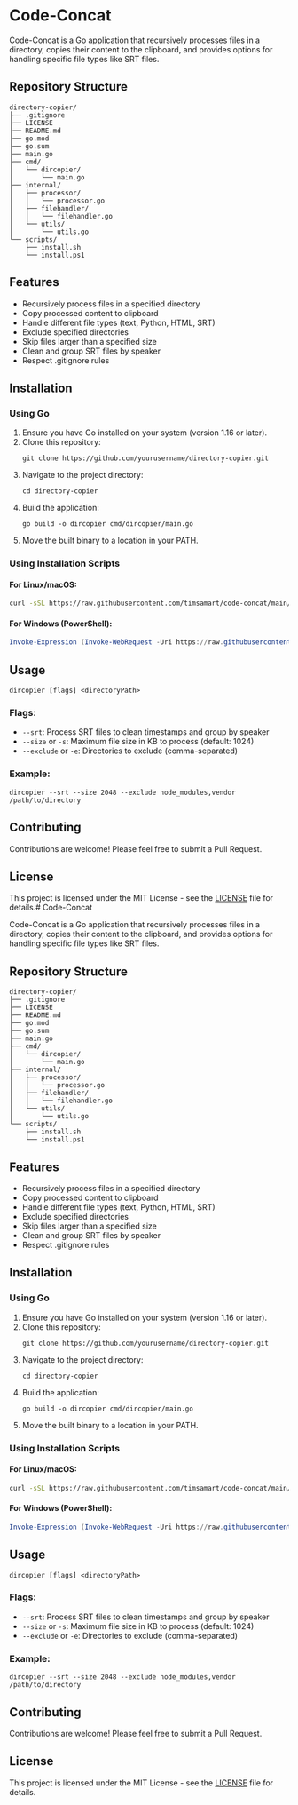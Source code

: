 # Code-Concat

Code-Concat is a Go application that recursively processes files in a directory, copies their content to the clipboard, and provides options for handling specific file types like SRT files.

## Repository Structure

```
directory-copier/
├── .gitignore
├── LICENSE
├── README.md
├── go.mod
├── go.sum
├── main.go
├── cmd/
│   └── dircopier/
│       └── main.go
├── internal/
│   ├── processor/
│   │   └── processor.go
│   ├── filehandler/
│   │   └── filehandler.go
│   └── utils/
│       └── utils.go
└── scripts/
    ├── install.sh
    └── install.ps1
```

## Features

- Recursively process files in a specified directory
- Copy processed content to clipboard
- Handle different file types (text, Python, HTML, SRT)
- Exclude specified directories
- Skip files larger than a specified size
- Clean and group SRT files by speaker
- Respect .gitignore rules

## Installation

### Using Go

1. Ensure you have Go installed on your system (version 1.16 or later).
2. Clone this repository:
   ```
   git clone https://github.com/yourusername/directory-copier.git
   ```
3. Navigate to the project directory:
   ```
   cd directory-copier
   ```
4. Build the application:
   ```
   go build -o dircopier cmd/dircopier/main.go
   ```
5. Move the built binary to a location in your PATH.

### Using Installation Scripts

#### For Linux/macOS:

```bash
curl -sSL https://raw.githubusercontent.com/timsamart/code-concat/main/scripts/install.sh | bash
```

#### For Windows (PowerShell):

```powershell
Invoke-Expression (Invoke-WebRequest -Uri https://raw.githubusercontent.com/timsamart/code-concat/main/scripts/install.ps1 -UseBasicParsing).Content
```

## Usage

```
dircopier [flags] <directoryPath>
```

### Flags:

- `--srt`: Process SRT files to clean timestamps and group by speaker
- `--size` or `-s`: Maximum file size in KB to process (default: 1024)
- `--exclude` or `-e`: Directories to exclude (comma-separated)

### Example:

```
dircopier --srt --size 2048 --exclude node_modules,vendor /path/to/directory
```

## Contributing

Contributions are welcome! Please feel free to submit a Pull Request.

## License

This project is licensed under the MIT License - see the [LICENSE](LICENSE) file for details.# Code-Concat

Code-Concat is a Go application that recursively processes files in a directory, copies their content to the clipboard, and provides options for handling specific file types like SRT files.

## Repository Structure

```
directory-copier/
├── .gitignore
├── LICENSE
├── README.md
├── go.mod
├── go.sum
├── main.go
├── cmd/
│   └── dircopier/
│       └── main.go
├── internal/
│   ├── processor/
│   │   └── processor.go
│   ├── filehandler/
│   │   └── filehandler.go
│   └── utils/
│       └── utils.go
└── scripts/
    ├── install.sh
    └── install.ps1
```

## Features

- Recursively process files in a specified directory
- Copy processed content to clipboard
- Handle different file types (text, Python, HTML, SRT)
- Exclude specified directories
- Skip files larger than a specified size
- Clean and group SRT files by speaker
- Respect .gitignore rules

## Installation

### Using Go

1. Ensure you have Go installed on your system (version 1.16 or later).
2. Clone this repository:
   ```
   git clone https://github.com/yourusername/directory-copier.git
   ```
3. Navigate to the project directory:
   ```
   cd directory-copier
   ```
4. Build the application:
   ```
   go build -o dircopier cmd/dircopier/main.go
   ```
5. Move the built binary to a location in your PATH.

### Using Installation Scripts

#### For Linux/macOS:

```bash
curl -sSL https://raw.githubusercontent.com/timsamart/code-concat/main/scripts/install.sh | bash
```

#### For Windows (PowerShell):

```powershell
Invoke-Expression (Invoke-WebRequest -Uri https://raw.githubusercontent.com/timsamart/code-concat/main/scripts/install.ps1 -UseBasicParsing).Content
```

## Usage

```
dircopier [flags] <directoryPath>
```

### Flags:

- `--srt`: Process SRT files to clean timestamps and group by speaker
- `--size` or `-s`: Maximum file size in KB to process (default: 1024)
- `--exclude` or `-e`: Directories to exclude (comma-separated)

### Example:

```
dircopier --srt --size 2048 --exclude node_modules,vendor /path/to/directory
```

## Contributing

Contributions are welcome! Please feel free to submit a Pull Request.

## License

This project is licensed under the MIT License - see the [LICENSE](LICENSE) file for details.